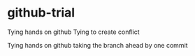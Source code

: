 # github-trial


Tying hands on github Tying to create conflict

Tying hands on github taking the branch ahead by one commit

